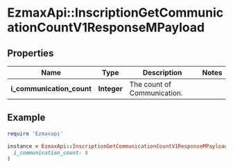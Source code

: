 # EzmaxApi::InscriptionGetCommunicationCountV1ResponseMPayload

## Properties

| Name | Type | Description | Notes |
| ---- | ---- | ----------- | ----- |
| **i_communication_count** | **Integer** | The count of Communication. |  |

## Example

```ruby
require 'Ezmaxapi'

instance = EzmaxApi::InscriptionGetCommunicationCountV1ResponseMPayload.new(
  i_communication_count: 8
)
```

